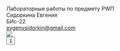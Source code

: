 ﻿Лабораторные работы по предмету РWП <br />
Сидоркина Евгения <br />
БИс-22 <br />
evgenysidorkin@gmail.com <br />
<img src="https://encrypted-tbn0.gstatic.com/images?q=tbn:ANd9GcQYKjGCCAAMNX-M2o-L3Q1sNCM3X015G8eTV3nk-UWQ86dB2u94hcPIEHI"> <br />
<input type="button" name="one" value="1">